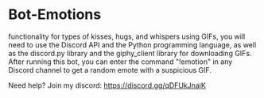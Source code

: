 # Bot-Emotions

 functionality for types of kisses, hugs, and whispers using GIFs, you will need to use the Discord API and the Python programming language, as well as the discord.py library and the giphy_client library for downloading GIFs.
After running this bot, you can enter the command "!emotion" in any Discord channel to get a random emote with a suspicious GIF.

Need help? Join my discord: https://discord.gg/qDFUkJnajK
